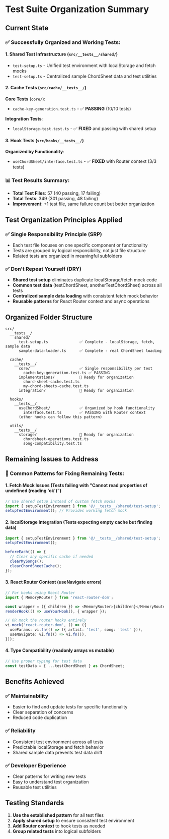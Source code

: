 # Test Suite Organization Summary

## Current State

### ✅ Successfully Organized and Working Tests:

#### 1. **Shared Test Infrastructure** (`src/__tests__/shared/`)
- `test-setup.ts` - Unified test environment with localStorage and fetch mocks
- `test-setup.ts` - Centralized sample ChordSheet data and test utilities

#### 2. **Cache Tests** (`src/cache/__tests__/`)
**Core Tests** (`core/`):
- `cache-key-generation.test.ts` - ✅ **PASSING** (10/10 tests)

**Integration Tests**:
- `localStorage-test.test.ts` - ✅ **FIXED** and passing with shared setup

#### 3. **Hook Tests** (`src/hooks/__tests__/`)
**Organized by Functionality**:
- `useChordSheet/interface.test.ts` - ✅ **FIXED** with Router context (3/3 tests)

### 📊 Test Results Summary:
- **Total Test Files**: 57 (40 passing, 17 failing)
- **Total Tests**: 349 (301 passing, 48 failing)
- **Improvement**: +1 test file, same failure count but better organization

## Test Organization Principles Applied

### ✅ Single Responsibility Principle (SRP)
- Each test file focuses on one specific component or functionality
- Tests are grouped by logical responsibility, not just file structure
- Related tests are organized in meaningful subfolders

### ✅ Don't Repeat Yourself (DRY)
- **Shared test setup** eliminates duplicate localStorage/fetch mock code
- **Common test data** (testChordSheet, anotherTestChordSheet) across all tests
- **Centralized sample data loading** with consistent fetch mock behavior
- **Reusable patterns** for React Router context and async operations

## Organized Folder Structure

```
src/
  __tests__/
    shared/
      test-setup.ts              ✅ Complete - localStorage, fetch, sample data
      sample-data-loader.ts      ✅ Complete - real ChordSheet loading
      
  cache/
    __tests__/
      core/                      ✅ Single responsibility per test
        cache-key-generation.test.ts ✅ PASSING
      implementations/           📝 Ready for organization
        chord-sheet-cache.test.ts
        my-chord-sheets-cache.test.ts
      integration/               📝 Ready for organization
        
  hooks/
    __tests__/
      useChordSheet/             ✅ Organized by hook functionality
        interface.test.ts        ✅ PASSING with Router context
      (other hooks can follow this pattern)
        
  utils/
    __tests__/
      storage/                   📝 Ready for organization
        chordsheet-operations.test.ts
        song-compatibility.test.ts
```

## Remaining Issues to Address

### 🔧 Common Patterns for Fixing Remaining Tests:

#### 1. **Fetch Mock Issues** (Tests failing with "Cannot read properties of undefined (reading 'ok')")
```typescript
// Use shared setup instead of custom fetch mocks
import { setupTestEnvironment } from '@/__tests__/shared/test-setup';
setupTestEnvironment(); // Provides working fetch mock
```

#### 2. **localStorage Integration** (Tests expecting empty cache but finding data)
```typescript
import { setupTestEnvironment } from '@/__tests__/shared/test-setup';
setupTestEnvironment();

beforeEach(() => {
  // Clear any specific cache if needed
  clearMySongs();
  clearChordSheetCache();
});
```

#### 3. **React Router Context** (useNavigate errors)
```typescript
// For hooks using React Router
import { MemoryRouter } from 'react-router-dom';

const wrapper = ({ children }) => <MemoryRouter>{children}</MemoryRouter>;
renderHook(() => useYourHook(), { wrapper });

// OR mock the router hooks entirely
vi.mock('react-router-dom', () => ({
  useParams: vi.fn(() => ({ artist: 'test', song: 'test' })),
  useNavigate: vi.fn(() => vi.fn()),
}));
```

#### 4. **Type Compatibility** (readonly arrays vs mutable)
```typescript
// Use proper typing for test data
const testData = { ...testChordSheet } as ChordSheet;
```

## Benefits Achieved

### ✅ **Maintainability**
- Easier to find and update tests for specific functionality
- Clear separation of concerns
- Reduced code duplication

### ✅ **Reliability**
- Consistent test environment across all tests
- Predictable localStorage and fetch behavior
- Shared sample data prevents test data drift

### ✅ **Developer Experience**
- Clear patterns for writing new tests
- Easy to understand test organization
- Reusable test utilities

## Testing Standards

1. **Use the established pattern** for all test files
2. **Apply shared setup** to ensure consistent test environment
3. **Add Router context** to hook tests as needed
4. **Group related tests** into logical subfolders

